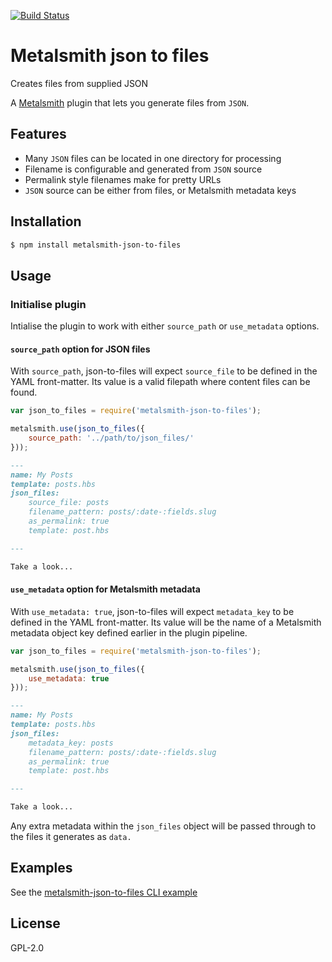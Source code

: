 [![Build Status](https://travis-ci.org/woodyrew/metalsmith-json-to-files.svg)](https://travis-ci.org/woodyrew/metalsmith-json-to-files)

# Metalsmith json to files
Creates files from supplied JSON

A [Metalsmith](https://github.com/segmentio/metalsmith) plugin that lets you generate files from `JSON`.

## Features
- Many `JSON` files can be located in one directory for processing
- Filename is configurable and generated from `JSON` source
- Permalink style filenames make for pretty URLs
- `JSON` source can be either from files, or Metalsmith metadata keys

## Installation
```bash
$ npm install metalsmith-json-to-files
```

## Usage

### Initialise plugin

Intialise the plugin to work with either `source_path` or `use_metadata` options.

#### `source_path` option for JSON files

With `source_path`, json-to-files will expect `source_file` to be defined in the YAML front-matter. Its value is a valid filepath where content files can be found.

```js
var json_to_files = require('metalsmith-json-to-files');

metalsmith.use(json_to_files({
    source_path: '../path/to/json_files/'
}));
```

```md
---
name: My Posts
template: posts.hbs
json_files:
    source_file: posts
    filename_pattern: posts/:date-:fields.slug
    as_permalink: true
    template: post.hbs

---

Take a look...
```

#### `use_metadata` option for Metalsmith metadata

With `use_metadata: true`, json-to-files will expect `metadata_key` to be defined in the YAML front-matter. Its value will be the name of a Metalsmith metadata object key defined earlier in the plugin pipeline.

```js
var json_to_files = require('metalsmith-json-to-files');

metalsmith.use(json_to_files({
    use_metadata: true
}));
```

```md
---
name: My Posts
template: posts.hbs
json_files:
    metadata_key: posts
    filename_pattern: posts/:date-:fields.slug
    as_permalink: true
    template: post.hbs

---

Take a look...
```


Any extra metadata within the `json_files` object will be passed through to the files it generates as `data.`

## Examples
See the [metalsmith-json-to-files CLI example](https://github.com/toddmorey/metalsmith-json-to-files-example)


## License
GPL-2.0
